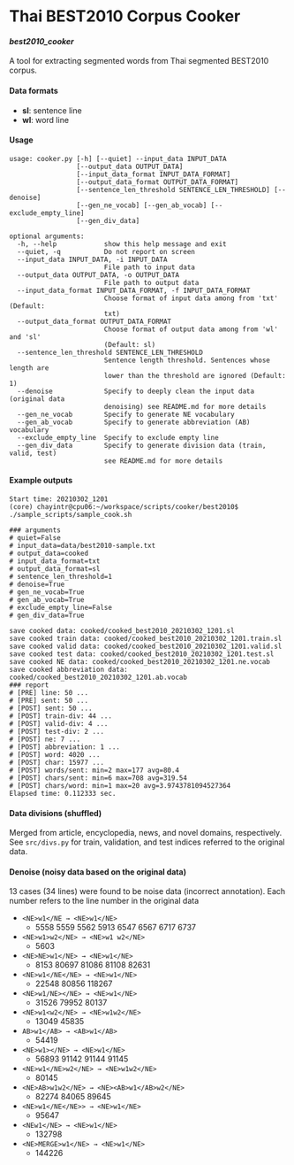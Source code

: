 # Thai BEST2010 Corpus Cooker
#### _best2010_cooker_

A tool for extracting segmented words from Thai segmented BEST2010 corpus.

#### Data formats
- **sl**: sentence line
- **wl**: word line

#### Usage
```
usage: cooker.py [-h] [--quiet] --input_data INPUT_DATA
                 [--output_data OUTPUT_DATA]
                 [--input_data_format INPUT_DATA_FORMAT]
                 [--output_data_format OUTPUT_DATA_FORMAT]
                 [--sentence_len_threshold SENTENCE_LEN_THRESHOLD] [--denoise]
                 [--gen_ne_vocab] [--gen_ab_vocab] [--exclude_empty_line]
                 [--gen_div_data]

optional arguments:
  -h, --help            show this help message and exit
  --quiet, -q           Do not report on screen
  --input_data INPUT_DATA, -i INPUT_DATA
                        File path to input data
  --output_data OUTPUT_DATA, -o OUTPUT_DATA
                        File path to output data
  --input_data_format INPUT_DATA_FORMAT, -f INPUT_DATA_FORMAT
                        Choose format of input data among from 'txt' (Default:
                        txt)
  --output_data_format OUTPUT_DATA_FORMAT
                        Choose format of output data among from 'wl' and 'sl'
                        (Default: sl)
  --sentence_len_threshold SENTENCE_LEN_THRESHOLD
                        Sentence length threshold. Sentences whose length are
                        lower than the threshold are ignored (Default: 1)
  --denoise             Specify to deeply clean the input data (original data
                        denoising) see README.md for more details
  --gen_ne_vocab        Specify to generate NE vocabulary
  --gen_ab_vocab        Specify to generate abbreviation (AB) vocabulary
  --exclude_empty_line  Specify to exclude empty line
  --gen_div_data        Specify to generate division data (train, valid, test)
                        see README.md for more details
```

#### Example outputs
```
Start time: 20210302_1201
(core) chayintr@cpu06:~/workspace/scripts/cooker/best2010$ ./sample_scripts/sample_cook.sh

### arguments
# quiet=False
# input_data=data/best2010-sample.txt
# output_data=cooked
# input_data_format=txt
# output_data_format=sl
# sentence_len_threshold=1
# denoise=True
# gen_ne_vocab=True
# gen_ab_vocab=True
# exclude_empty_line=False
# gen_div_data=True

save cooked data: cooked/cooked_best2010_20210302_1201.sl
save cooked train data: cooked/cooked_best2010_20210302_1201.train.sl
save cooked valid data: cooked/cooked_best2010_20210302_1201.valid.sl
save cooked test data: cooked/cooked_best2010_20210302_1201.test.sl
save cooked NE data: cooked/cooked_best2010_20210302_1201.ne.vocab
save cooked abbreviation data: cooked/cooked_best2010_20210302_1201.ab.vocab
### report
# [PRE] line: 50 ...
# [PRE] sent: 50 ...
# [POST] sent: 50 ...
# [POST] train-div: 44 ...
# [POST] valid-div: 4 ...
# [POST] test-div: 2 ...
# [POST] ne: 7 ...
# [POST] abbreviation: 1 ...
# [POST] word: 4020 ...
# [POST] char: 15977 ...
# [POST] words/sent: min=2 max=177 avg=80.4
# [POST] chars/sent: min=6 max=708 avg=319.54
# [POST] chars/word: min=1 max=20 avg=3.9743781094527364
Elapsed time: 0.112333 sec.
```

#### Data divisions (shuffled)
Merged from article, encyclopedia, news, and novel domains, respectively.
See `src/divs.py` for train, validation, and test indices referred to the original data.

#### Denoise (noisy data based on the original data)
13 cases (34 lines) were found to be noise data (incorrect annotation).
Each number refers to the line number in the original data
- ```<NE>w1</NE → <NE>w1</NE>```
    - 5558 5559 5562 5913 6547 6567 6717 6737 
- ```<NE>w1>w2</NE> → <NE>w1 w2</NE>```
    - 5603
- ```<NE>NE>w1</NE> → <NE>w1</NE>```
    - 8153 80697 81086 81108 82631
- ```<NE>w1</NE</NE> → <NE>w1</NE>```
    - 22548 80856 118267
- ```<NE>w1/NE></NE> → <NE>w1</NE>```
    - 31526 79952 80137
- ```<NE>w1<w2</NE> → <NE>w1w2</NE>```
    - 13049 45835
- ```AB>w1</AB> → <AB>w1</AB>```
    - 54419
- ```<NE>w1></NE> → <NE>w1</NE>```
    - 56893 91142 91144 91145
- ```<NE>w1</NE>w2</NE> → <NE>w1w2</NE>```
    - 80145
- ```<NE>AB>w1w2</NE> → <NE><AB>w1</AB>w2</NE>```
    - 82274 84065 89645
- ```<NE>w1</NE</NE>> → <NE>w1</NE>```
    - 95647
- ```<NEw1</NE> → <NE>w1</NE>```
    - 132798
- ```<NE>MERGE>w1</NE> → <NE>w1</NE>```
    - 144226
